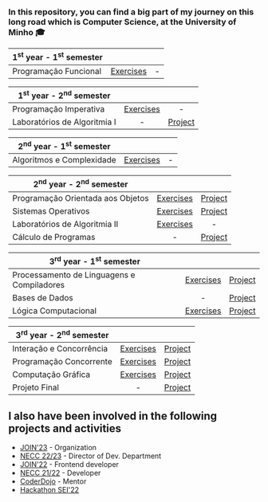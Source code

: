 ### In this repository, you can find a big part of my journey on this long road which is Computer Science, at the University of Minho :mortar_board:

| 1<sup>st</sup> year - 1<sup>st</sup> semester | | |
| --- | :---: | :---: |
| Programação Funcional | [Exercises](https://github.com/SimaoQuintela/University/tree/main/1ano/PF) | - |


| 1<sup>st</sup> year - 2<sup>nd</sup> semester | | |
| --- | :---: | :---: |
| Programação Imperativa | [Exercises](https://github.com/SimaoQuintela/University/tree/main/1ano/PI) | - |
| Laboratórios de Algoritmia I | - | [Project](https://github.com/SimaoQuintela/University/tree/main/1ano/LA1) |

| 2<sup>nd</sup> year - 1<sup>st</sup> semester | | |
| --- | :---: | :---: |
| Algoritmos e Complexidade | [Exercises](https://github.com/SimaoQuintela/University/tree/main/2ano/AeC) | - |



| 2<sup>nd</sup> year - 2<sup>nd</sup> semester | | |
| --- | :---: | :---: |
| Programação Orientada aos Objetos | [Exercises](https://github.com/SimaoQuintela/University/tree/main/2ano/POO) | [Project](https://github.com/SimaoQuintela/University/tree/main/2ano/Projeto-POO) |
| Sistemas Operativos | [Exercises](https://github.com/SimaoQuintela/University/tree/main/2ano/SO) | [Project](https://github.com/SimaoQuintela/University/tree/main/2ano/SO-Projeto) |
| Laboratórios de Algoritmia II | [Exercises](https://github.com/SimaoQuintela/University/tree/main/2ano/LA2) | - |
| Cálculo de Programas | - | [Project](https://github.com/SimaoQuintela/University/tree/main/2ano/CP-Projeto) |


| 3<sup>rd</sup> year - 1<sup>st</sup> semester | | |
| --- | :---: | :---: |
| Processamento de Linguagens e Compiladores | [Exercises](https://github.com/SimaoQuintela/University/tree/main/3ano/PLC/PLC_Praticas/praticas) | [Project](https://github.com/SimaoQuintela/University/tree/main/3ano/PLC/Project) |
| Bases de Dados | - | [Project](https://github.com/SimaoQuintela/University/tree/main/3ano/BD) |
| Lógica Computacional | [Exercises](https://github.com/SimaoQuintela/University/tree/main/3ano/LC/AulasPraticas) | [Project](https://github.com/SimaoQuintela/University/tree/main/3ano/LC/Trabalhos) |

| 3<sup>rd</sup> year - 2<sup>nd</sup> semester | | |
| --- | :---: | :---: |
| Interação e Concorrência | [Exercises](https://github.com/SimaoQuintela/University/tree/main/3ano/IC) | [Project](https://github.com/SimaoQuintela/University/tree/main/3ano/IC-Project) |
| Programação Concorrente | [Exercises](https://github.com/SimaoQuintela/University/tree/main/3ano/PC-Praticas) | [Project](https://giphy.com/gifs/news-francis-collins-LRyVDM2yBYYPhSVTQ9) |
| Computação Gráfica | [Exercises](https://giphy.com/gifs/news-francis-collins-LRyVDM2yBYYPhSVTQ9) | [Project](https://giphy.com/gifs/news-francis-collins-LRyVDM2yBYYPhSVTQ9)
| Projeto Final | - | [Project](https://giphy.com/gifs/news-francis-collins-LRyVDM2yBYYPhSVTQ9) |



## I also have been involved in the following projects and activities
- [JOIN'23](https://join.di.uminho.pt/) - Organization
- [NECC 22/23](https://github.com/NECC) - Director of Dev. Department
- [JOIN'22](https://github.com/joinum/parzival) - Frontend developer
- [NECC 21/22](https://github.com/NECC) - Developer
- [CoderDojo](https://github.com/coderdojobraga) - Mentor
- [Hackathon SEI'22](https://github.com/SimaoQuintela/hackathon-sei22)
